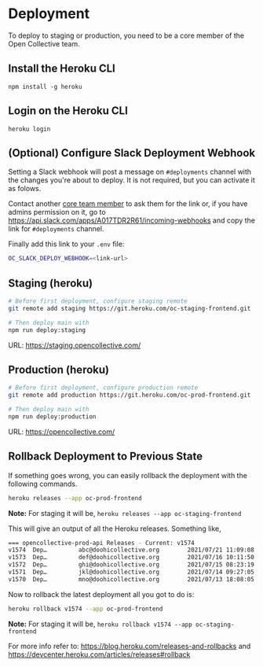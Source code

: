 # Deployment

To deploy to staging or production, you need to be a core member of the Open Collective team.

## Install the Heroku CLI

`npm install -g heroku`

## Login on the Heroku CLI

`heroku login`

## (Optional) Configure Slack Deployment Webhook

Setting a Slack webhook will post a message on `#deployments` channel with the changes you're about to deploy. It is not required, but you can activate it as folows.

Contact another [core team member](https://github.com/orgs/opencollective/teams/core-developers) to ask them for the link or, if you have admins permission on it, go to https://api.slack.com/apps/A017TDR2R61/incoming-webhooks and copy the link for `#deployments` channel.

Finally add this link to your `.env` file:

```bash
OC_SLACK_DEPLOY_WEBHOOK=<link-url>
```

## Staging (heroku)

```bash
# Before first deployment, configure staging remote
git remote add staging https://git.heroku.com/oc-staging-frontend.git

# Then deploy main with
npm run deploy:staging
```

URL: https://staging.opencollective.com/

## Production (heroku)

```bash
# Before first deployment, configure production remote
git remote add production https://git.heroku.com/oc-prod-frontend.git

# Then deploy main with
npm run deploy:production
```

URL: https://opencollective.com/

## Rollback Deployment to Previous State

If something goes wrong, you can easily rollback the deployment with the following commands. 

```bash
heroku releases --app oc-prod-frontend
```

**Note:** For staging it will be, `heroku releases --app oc-staging-frontend`

This will give an output of all the Heroku releases. Something like,

```bash
=== opencollective-prod-api Releases - Current: v1574
v1574  Dep…         abc@doohicollective.org        2021/07/21 11:09:08 -0700 (~ 26m ago)
v1573  Dep…         def@doohicollective.org        2021/07/16 10:11:50 -0700
v1572  Dep…         ghi@doohicollective.org        2021/07/15 08:23:19 -0700
v1571  Dep…         jkl@doohicollective.org        2021/07/14 09:27:05 -0700
v1570  Dep…         mno@doohicollective.org        2021/07/13 18:08:05 -0700
```

Now to rollback the latest deployment all you got to do is:

```bash
heroku rollback v1574 --app oc-prod-frontend
```

**Note:** For staging it will be, `heroku rollback v1574 --app oc-staging-frontend`

For more info refer to: https://blog.heroku.com/releases-and-rollbacks and https://devcenter.heroku.com/articles/releases#rollback
